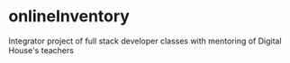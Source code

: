 # onlineInventory
Integrator project of full stack developer classes with mentoring of Digital House's teachers
